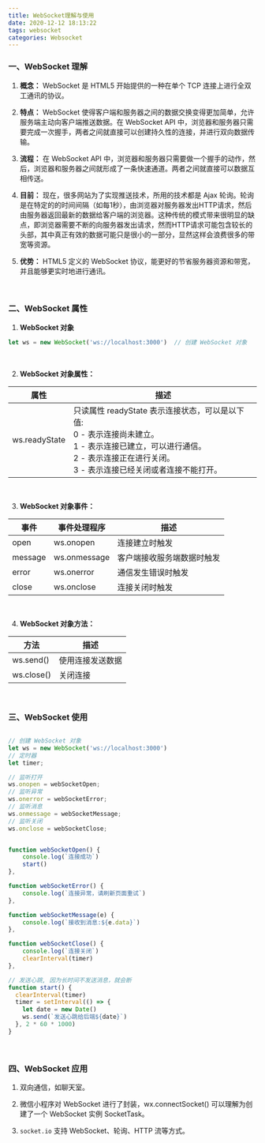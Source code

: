 ```yaml
---
title: WebSocket理解与使用
date: 2020-12-12 18:13:22
tags: websocket
categories: Websocket
---
```



### 一、WebSocket 理解

1. **概念：** WebSocket 是 HTML5 开始提供的一种在单个 TCP 连接上进行全双工通讯的协议。

2. **特点：** WebSocket 使得客户端和服务器之间的数据交换变得更加简单，允许服务端主动向客户端推送数据。在 WebSocket API 中，浏览器和服务器只需要完成一次握手，两者之间就直接可以创建持久性的连接，并进行双向数据传输。

3. **流程：** 在 WebSocket API 中，浏览器和服务器只需要做一个握手的动作，然后，浏览器和服务器之间就形成了一条快速通道。两者之间就直接可以数据互相传送。


4. **目前：** 现在，很多网站为了实现推送技术，所用的技术都是 Ajax 轮询。轮询是在特定的的时间间隔（如每1秒），由浏览器对服务器发出HTTP请求，然后由服务器返回最新的数据给客户端的浏览器。这种传统的模式带来很明显的缺点，即浏览器需要不断的向服务器发出请求，然而HTTP请求可能包含较长的头部，其中真正有效的数据可能只是很小的一部分，显然这样会浪费很多的带宽等资源。

5. **优势：** HTML5 定义的 WebSocket 协议，能更好的节省服务器资源和带宽，并且能够更实时地进行通讯。

<br>

### 二、WebSocket 属性


1. **WebSocket 对象**

```javascript
let ws = new WebSocket('ws://localhost:3000')  // 创建 WebSocket 对象
```

<br>

2. **WebSocket 对象属性：** 

属性 | 描述
---|---
ws.readyState | 只读属性 readyState 表示连接状态，可以是以下值: <br>   0 - 表示连接尚未建立。 <br> 1 - 表示连接已建立，可以进行通信。<br>2 - 表示连接正在进行关闭。<br> 3 - 表示连接已经关闭或者连接不能打开。
   
<br>

3. **WebSocket 对象事件：**

事件 | 事件处理程序 | 描述
---|---|---
open | ws.onopen | 连接建立时触发
message | ws.onmessage | 客户端接收服务端数据时触发
error | ws.onerror | 通信发生错误时触发
close | ws.onclose | 连接关闭时触发

<br>

4. **WebSocket 对象方法：**

方法 | 描述
---|---
ws.send() | 使用连接发送数据
ws.close() | 关闭连接

<br>

### 三、WebSocket 使用

```javascript

// 创建 WebSocket 对象
let ws = new WebSocket('ws://localhost:3000')
// 定时器
let timer;

// 监听打开
ws.onopen = webSocketOpen;
// 监听异常
ws.onerror = webSocketError;
// 监听消息
ws.onmessage = webSocketMessage;
// 监听关闭
ws.onclose = webSocketClose;


function webSocketOpen() {
    console.log(`连接成功`)
    start()
},

function webSocketError() {
    console.log(`连接异常，请刷新页面重试`)
},

function webSocketMessage(e) {
    console.log(`接收到消息:${e.data}`)
},

function webSocketClose() {
    console.log(`连接关闭`)
    clearInterval(timer)
},

// 发送心跳, 因为长时间不发送消息，就会断
function start() {
  clearInterval(timer)
  timer = setInterval(() => {
    let date = new Date()
    ws.send(`发送心跳给后端${date}`)
  }, 2 * 60 * 1000)
}

```

<br>


### 四、WebSocket 应用

1. 双向通信，如聊天室。

2. 微信小程序对 WebSocket 进行了封装，wx.connectSocket() 可以理解为创建了一个 WebSocket 实例 SocketTask。

3. `socket.io` 支持 WebSocket、轮询、HTTP 流等方式。

<br><br><br><br><br>

